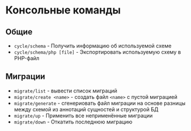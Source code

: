 # Консольные команды

## Общие

- `cycle/schema` - Получить информацию об используемой схеме
- `cycle/schema/php [file]` - Экспортировать используемую схему в PHP-файл

## Миграции

- `migrate/list` - вывести список миграций
- `migrate/create <name>` - создать файл `<name>` с пустой миграцией
- `migrate/generate` - сгенериовать файл миграции на основе разницы между схемой из аннотаций сущностей и структурой БД
- `migrate/up` - Применить все неприменённые миграции
- `migrate/down` - Откатить последнюю миграцию
